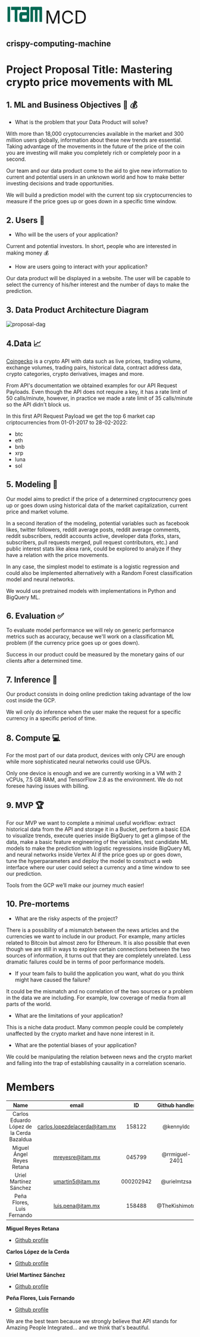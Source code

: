 <div align="left"><img src="/images/ITAM.png"width="100" height="50">    <FONT SIZE=7>MCD</font></div>


<h2 align="left">crispy-computing-machine</h2>

# Project Proposal Title: Mastering crypto price movements with ML


## 1. ML and Business Objectives :muscle: :moneybag:

- What is the problem that your Data Product will solve?

With more than 18,000 cryptocurrencies available in the market and 300 million users globally, information about these new trends are essential. Taking advantage of the movements in the future of the price of the coin you are investing will make you completely rich or completely poor in a second. 

Our team and our data product come to the aid to give new information to current and potential users in an unknown world and how to make better investing decisions and trade opportunities. 

We will build a prediction model with the current top six cryptocurrencies to measure if the price goes up or goes down in a specific time window.

## 2. Users :couple:

- Who will be the users of your application?

Current and potential investors. In short, people who are interested in making money :moneybag:

- How are users going to interact with your application?

Our data product will be displayed in a website. The user will be capable to select the currency of his/her interest and the number of days to make the prediction.

## 3. Data Product Architecture Diagram 

![proposal-dag](https://user-images.githubusercontent.com/69408484/156854810-93d243af-cb5f-43cd-a804-1022436c2cbc.png)

## 4.Data :chart_with_upwards_trend:

[Coingecko](https://www.coingecko.com/) is a crypto API with data such as live prices, trading volume, exchange volumes, trading pairs, historical data, contract address data, crypto categories, crypto derivatives, images and more.

From API's documentation we obtained examples for our API Request Payloads. Even though the API does not require a key, it has a rate limit of 50 calls/minute, however, in practice we made a rate limit of 35 calls/minute so the API didn't block us.

In this first API Request Payload we get the top 6 market cap criptocurrencies from 01-01-2017 to 28-02-2022:

- btc
- eth
- bnb
- xrp
- luna
- sol

## 5. Modeling :thought_balloon:

Our model aims to predict if the price of a determined cryptocurrency goes up or goes down using historical data of the market capitalization, current price and market volume. 

In a second iteration of the modeling, potential variables such as facebook likes, twitter followers, reddit average posts, reddit average comments, reddit subscribers, reddit accounts active, developer data (forks, stars, subscribers, pull requests merged, pull request contributors, etc.) and public interest stats like alexa rank, could be explored to analyze if they have a relation with the price movements. 

In any case, the simplest model to estimate is a logistic regression and could also be implemented alternatively with a Random Forest classification model and neural networks.

We would use pretrained models with implementations in Python and BigQuery ML. 

## 6. Evaluation :white_check_mark:

To evaluate model performance we will rely on generic performance metrics such as accuracy, because we'll work on a classification ML problem (if the currency price goes up or goes down).

Success in our product could be measured by the monetary gains of our clients after a determined time. 

## 7. Inference :arrows_counterclockwise:

Our product consists in doing online prediction taking advantage of the low cost inside the GCP.

We wil only do inference when the user make the request for a specific currency in a specific period of time.

## 8. Compute :computer:

For the most part of our data product, devices with only CPU are enough while more sophisticated neural networks could use GPUs.

Only one device is enough and we are currently working in a VM with 2 vCPUs, 7.5 GB RAM, and TensorFlow 2.8 as the environment. We do not foresee having issues with billing. 

## 9. MVP :trophy:

For our MVP we want to complete a minimal useful workflow: extract historical data from the API and storage it in a Bucket, perform a basic EDA to visualize trends, execute queries inside BigQuery to get a glimpse of the data, make a basic feature engineering of the variables, test candidate ML models to make the prediction with logistic regressions inside BigQuery ML and neural networks inside Vertex AI if the price goes up or goes down, tune the hyperparameters and deploy the model to construct a web interface where our user could select a currency and a time window to see our prediction.

Tools from the GCP we’ll make our journey much easier! 

## 10. Pre-mortems

- What are the risky aspects of the project? 

There is a possibility of a mismatch between the news articles and the currencies we want to include in our product. For example, many articles related to Bitcoin but almost zero for Ethereum. It is also possible that even though we are still in ways to explore certain connections between the two sources of information, it turns out that they are completely unrelated.
Less dramatic failures could be in terms of poor performance models.

- If your team fails to build the application you want, what do you think might have caused the failure?

It could be the mismatch and no correlation of the two sources or a problem in the data we are including. For example, low coverage of media from all parts of the world.

- What are the limitations of your application?

This is a niche data product. Many common people could be completely unaffected by the crypto market and have none interest in it. 

- What are the potential biases of your application?

We could be manipulating the relation between news and the crypto market and falling into the trap of establishing causality in a correlation scenario.

# Members 

| **Name** |**email**|**ID**|**Github handler**| 
|:---:|:---:|:---:|:---:|
| Carlos Eduardo López de la Cerda Bazaldua | carlos.lopezdelacerda@itam.mx | 158122 | @kennyldc | 
| Miguel Ángel Reyes Retana | mreyesre@itam.mx | 045799 | @rrmiguel-2401 |
| Uriel Martínez Sánchez | umartin5@itam.mx | 000202942 | @urielmtzsa| 
| Peña Flores, Luis Fernando | luis.pena@itam.mx | 158488 | @TheKishimoto | 

**Miguel Reyes Retana**
- [Github profile ](https://github.com/rrmiguel-2401 "Miguel Reyes Retana")

**Carlos López de la Cerda**
- [Github profile ](https://github.com/kennyldc "Carlos López de la Cerda Bazaldua")

**Uriel Martínez Sánchez**
- [Github profile ](https://github.com/urielmtzsa "Uriel Martínez Sánchez")

**Peña Flores, Luis Fernando**
- [Github profile ](https://github.com/TheKishimoto "Peña Flores, Luis Fernando")

We are the best team because we strongly believe that API stands for Amazing People Integrated... and we think that's beautiful. 
